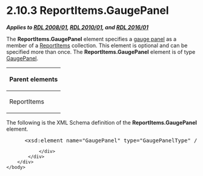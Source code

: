 <html dir="LTR" xmlns:mshelp="http://msdn.microsoft.com/mshelp" xmlns:ddue="http://ddue.schemas.microsoft.com/authoring/2003/5" xmlns:xlink="http://www.w3.org/1999/xlink" xmlns:tool="http://www.microsoft.com/tooltip">
    <head>
        <meta http-equiv="Content-Type" content="text/html; CHARSET=utf-8"></meta>
        <meta name="save" content="history"></meta>
        <title>2.10.3 ReportItems.GaugePanel</title>
        <xml>
            <mshelp:toctitle title="2.10.3 ReportItems.GaugePanel"></mshelp:toctitle>
            <mshelp:rltitle title="[MS-RDL]: ReportItems.GaugePanel"></mshelp:rltitle>
            <mshelp:keyword index="A" term="e2c059d2-a02d-408a-9dc2-3f73ce928ae5"></mshelp:keyword>
            <mshelp:attr name="DCSext.ContentType" value="open specification"></mshelp:attr>
            <mshelp:attr name="AssetID" value="e2c059d2-a02d-408a-9dc2-3f73ce928ae5"></mshelp:attr>
            <mshelp:attr name="TopicType" value="kbRef"></mshelp:attr>
            <mshelp:attr name="DCSext.Title" value="[MS-RDL]: ReportItems.GaugePanel" />
        </xml>
    </head>
    <body>
        <div id="header">
            <h1 class="heading">2.10.3 ReportItems.GaugePanel</h1>
        </div>
        <div id="mainSection">
            <div id="mainBody">
                <div id="allHistory" class="saveHistory"></div>
                <div id="sectionSection0" class="section" name="collapseableSection">
                    

<p><b><i>Applies to </i></b><a href="1e855f94-4617-47e4-b89e-0856c6cb420f.md"><b><i>RDL 2008/01</i></b></a><b><i>,
</i></b><a href="3428e690-a348-4ec7-8a6a-8efb42d2cdee.md"><b><i>RDL 2010/01</i></b></a><b><i>,
and </i></b><a href="52ce3983-2bfc-4e72-9359-42aaf5fe4509.md"><b><i>RDL 2016/01</i></b></a></p>

<p>The <b>ReportItems.GaugePanel</b> element specifies a <a href="b2482b3f-74ab-4ca8-a9e5-c07955011743.md#gt_8beb719e-adf3-461d-a3d4-d52ef83336ca">gauge panel</a> as a member of
a <a href="c5fef915-e842-43b4-91f9-56af4eb15be0.md">ReportItems</a>
collection. This element is optional and can be specified more than once. The <b>ReportItems.GaugePanel</b>
element is of type <a href="f01744d3-79fa-4f30-94bf-a1ffa6bde2ac.md">GaugePanel</a>.</p>

<table>
 <thead>
  <tr>
   <th>
   <p>Parent elements</p>
   </th>
  </tr>
 </thead>
 <tr>
  <td>
  <p>ReportItems</p>
  </td>
 </tr>
</table>

<p>The following is the XML Schema definition of the <b>ReportItems.GaugePanel</b>
element.</p>

<dl>
<dd>
<div><pre> &lt;xsd:element name=&quot;GaugePanel&quot; type=&quot;GaugePanelType&quot; /&gt;
</pre></div>
</dd></dl>


                </div>
            </div>
        </div>
    </body>
</html>